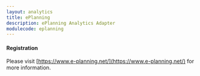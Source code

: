 ```yaml
---
layout: analytics
title: ePlanning
description: ePlanning Analytics Adapter
modulecode: eplanning
---
```


#### Registration

Please visit [https://www.e-planning.net/](https://www.e-planning.net/) for more information.
